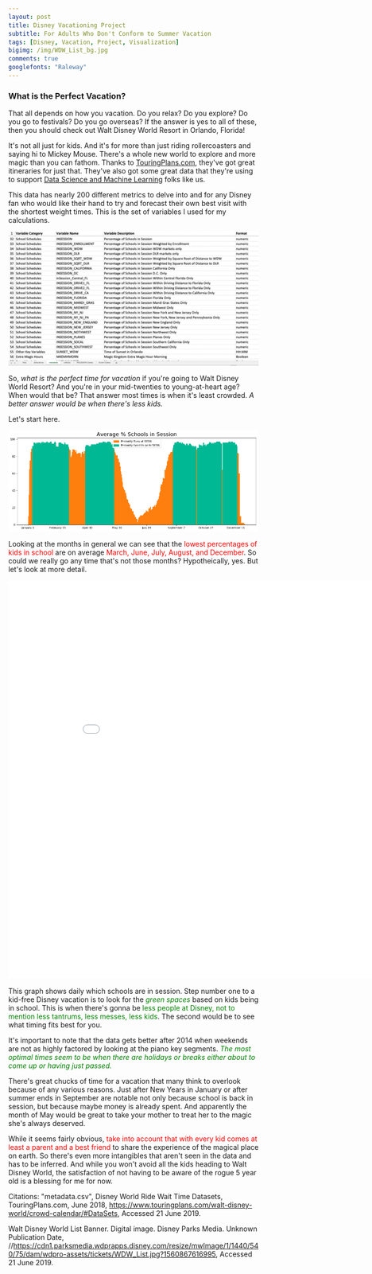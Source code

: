 ```yaml
---
layout: post
title: Disney Vacationing Project
subtitle: For Adults Who Don't Conform to Summer Vacation
tags: [Disney, Vacation, Project, Visualization]
bigimg: /img/WDW_List_bg.jpg
comments: true
googlefonts: "Raleway"
---
```


### What is the Perfect Vacation?
That all depends on how you vacation. Do you relax? Do you explore? Do you go to festivals? Do you go overseas? If the answer is yes to all of these, then you should check out Walt Disney World Resort in Orlando, Florida!

It's not all just for kids. And it's for more than just riding rollercoasters and saying hi to Mickey Mouse. There's a whole new world to explore and more magic than you can fathom. Thanks to [TouringPlans.com](https://touringplans.com/magic-kingdom/touring-plans/adults), they've got great itineraries for just that. They've also got some great data that they're using to support [Data Science and Machine Learning](https://touringplans.com/blog/2018/06/25/disney-world-wait-times-available-for-data-science-and-machine-learning/) folks like us.

This data has nearly 200 different metrics to delve into and for any Disney fan who would like their hand to try and forecast their own best visit with the shortest weight times. This is the set of variables I used for my calculations.

![metadata](/img/meta_data_1.png)

So, *what is the perfect time for vacation* if you're going to Walt Disney World Resort? And you're in your mid-twenties to young-at-heart age? When would that be? That answer most times is when it's least crowded. *A better answer would be when there's less kids.* 

Let's start here.

![WDW](/img/wdw_mpl_graph.png)


Looking at the months in general we can see that the <span style="color:red">lowest percentages of kids in school</span> are on average<span style="color:red"> March, June, July, August, and December</span>. So could we really go any time that's not those months? Hypotheically, yes. But let's look at more detail. 

<iframe width="900" height="800" frameborder="0" scrolling="no" src="//plot.ly/~mikvikpik/56.embed"></iframe>

This graph shows daily which schools are in session. Step number one to a kid-free Disney vacation is to look for the <span style="color:green">*green spaces*</span> based on kids being in school. This is when there's gonna be <span style="color:green">less people at Disney, not to mention less tantrums, less messes, less kids</span>. The second would be to see what timing fits best for you. 

It's important to note that the data gets better after 2014 when weekends are not as highly factored by looking at the piano key segments. <span style="color:green"><i>The most optimal times seem to be when there are holidays or breaks either about to come up or having just passed.</i></span>

There's great chucks of time for a vacation that many think to overlook because of any various reasons. Just after New Years in January or after summer ends in September are notable not only because school is back in session, but because maybe money is already spent. And apparently the month of May would be great to take your mother to treat her to the magic she's always deserved.

While it seems fairly obvious, <span style="color:red">take into account that with every kid comes at least a parent and a best friend </span>to share the experience of the magical place on earth. So there's even more intangibles that aren't seen in the data and has to be inferred. And while you won't avoid all the kids heading to Walt Disney World, the satisfaction of not having to be aware of the rogue 5 year old is a blessing for me for now.


Citations: "metadata.csv", Disney World Ride Wait Time Datasets, TouringPlans.com, June 2018, https://www.touringplans.com/walt-disney-world/crowd-calendar/#DataSets, Accessed 21 June 2019.

Walt Disney World List Banner. Digital image. Disney Parks Media. Unknown Publication Date, //https://cdn1.parksmedia.wdprapps.disney.com/resize/mwImage/1/1440/540/75/dam/wdpro-assets/tickets/WDW_List.jpg?1560867616995, Accessed 21 June 2019.
